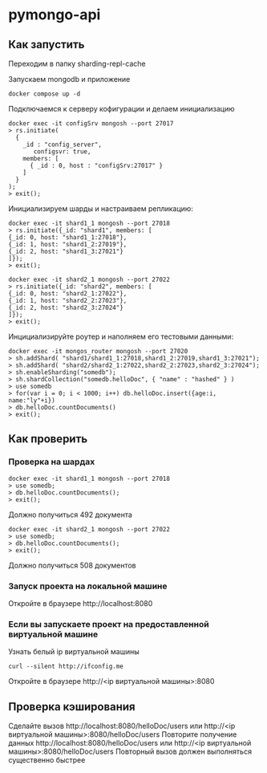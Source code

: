 # pymongo-api

## Как запустить

Переходим в папку sharding-repl-cache

Запускаем mongodb и приложение

```shell
docker compose up -d
```

Подключаемся к серверу кофигурации и делаем инициализацию

```shell
docker exec -it configSrv mongosh --port 27017
> rs.initiate(
  {
    _id : "config_server",
       configsvr: true,
    members: [
      { _id : 0, host : "configSrv:27017" }
    ]
  }
);
> exit(); 
```

Инициализируем шарды и настраиваем репликацию:
```shell
docker exec -it shard1_1 mongosh --port 27018
> rs.initiate({_id: "shard1", members: [
{_id: 0, host: "shard1_1:27018"},
{_id: 1, host: "shard1_2:27019"},
{_id: 2, host: "shard1_3:27021"}
]});
> exit();
```

```shell
docker exec -it shard2_1 mongosh --port 27022
> rs.initiate({_id: "shard2", members: [
{_id: 0, host: "shard2_1:27022"},
{_id: 1, host: "shard2_2:27023"},
{_id: 2, host: "shard2_3:27024"}
]});
> exit();
```

Инцициализируйте роутер и наполняем его тестовыми данными:
```shell
docker exec -it mongos_router mongosh --port 27020
> sh.addShard( "shard1/shard1_1:27018,shard1_2:27019,shard1_3:27021");
> sh.addShard( "shard2/shard2_1:27022,shard2_2:27023,shard2_3:27024");
> sh.enableSharding("somedb");
> sh.shardCollection("somedb.helloDoc", { "name" : "hashed" } )
> use somedb
> for(var i = 0; i < 1000; i++) db.helloDoc.insert({age:i, name:"ly"+i})
> db.helloDoc.countDocuments() 
> exit(); 
```

## Как проверить

### Проверка на шардах
```shell
docker exec -it shard1_1 mongosh --port 27018
> use somedb;
> db.helloDoc.countDocuments();
> exit(); 
```
Должно получиться 492 документа

```shell
docker exec -it shard2_1 mongosh --port 27022
> use somedb;
> db.helloDoc.countDocuments();
> exit(); 
```
Должно получиться 508 документов

### Запуск проекта на локальной машине

Откройте в браузере http://localhost:8080

### Если вы запускаете проект на предоставленной виртуальной машине

Узнать белый ip виртуальной машины

```shell
curl --silent http://ifconfig.me
```

Откройте в браузере http://<ip виртуальной машины>:8080

## Проверка кэширования

Сделайте вызов http://localhost:8080/helloDoc/users или http://<ip виртуальной машины>:8080/helloDoc/users
Повторите получение данных http://localhost:8080/helloDoc/users или http://<ip виртуальной машины>:8080/helloDoc/users
Повторный вызов должен выполняться существенно быстрее
